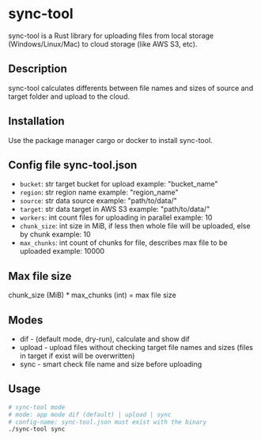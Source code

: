 # sync-tool
sync-tool is a Rust library for uploading files from local storage (Windows/Linux/Mac) to cloud storage (like AWS S3, etc).

## Description
sync-tool calculates differents between file names and sizes of source and target folder and upload to the cloud.

## Installation
Use the package manager cargo or docker to install sync-tool.

## Config file sync-tool.json
- `bucket`: str target bucket for upload example: "bucket_name"
- `region`: str region name example: "region_name"
- `source`: str data source example: "path/to/data/"
- `target`: str data target in AWS S3 example: "path/to/data/"
- `workers`: int count files for uploading in parallel example: 10
- `chunk_size`: int size in MiB, if less then whole file will be uploaded, else by chunk example: 10
- `max_chunks`: int count of chunks for file, describes max file to be uploaded example: 10000

## Max file size
chunk_size (MiB) * max_chunks (int) = max file size

## Modes
- dif - (default mode, dry-run), calculate and show dif
- upload - upload files without checking target file names and sizes (files in target if exist will be overwritten)
- sync - smart check file name and size before uploading

## Usage
```bash
# sync-tool mode
# mode: app mode dif (default) | upload | sync
# config-name: sync-tool.json must exist with the binary
./sync-tool sync
```